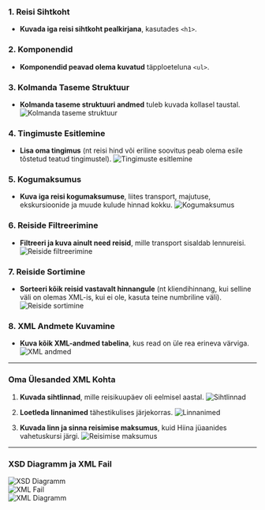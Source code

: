 ### 1. Reisi Sihtkoht
- **Kuvada iga reisi sihtkoht pealkirjana**, kasutades `<h1>`.

### 2. Komponendid
- **Komponendid peavad olema kuvatud** täpploeteluna `<ul>`.

### 3. Kolmanda Taseme Struktuur
- **Kolmanda taseme struktuuri andmed** tuleb kuvada kollasel taustal.
  ![Kolmanda taseme struktuur](https://github.com/user-attachments/assets/6d40ff14-76ce-480e-a033-bccff18df4da)
  
### 4. Tingimuste Esitlemine
- **Lisa oma tingimus** (nt reisi hind või eriline soovitus peab olema esile tõstetud teatud tingimustel).
  ![Tingimuste esitlemine](https://github.com/user-attachments/assets/19bc3aae-ec81-45d9-a961-d15e14502d39)

### 5. Kogumaksumus
- **Kuva iga reisi kogumaksumuse**, liites transport, majutuse, ekskursioonide ja muude kulude hinnad kokku.
  ![Kogumaksumus](https://github.com/user-attachments/assets/8ddf23c3-19a8-4abb-84cb-42915bfd73ed)

### 6. Reiside Filtreerimine
- **Filtreeri ja kuva ainult need reisid**, mille transport sisaldab lennureisi.
  ![Reiside filtreerimine](https://github.com/user-attachments/assets/11a1fafa-8663-4565-9bc4-80d0a792d42f)

### 7. Reiside Sortimine
- **Sorteeri kõik reisid vastavalt hinnangule** (nt kliendihinnang, kui selline väli on olemas XML-is, kui ei ole, kasuta teine numbriline väli).
  ![Reiside sortimine](https://github.com/user-attachments/assets/a8862d0c-844d-4203-90e2-7465a2ad3e0e)

### 8. XML Andmete Kuvamine
- **Kuva kõik XML-andmed tabelina**, kus read on üle rea erineva värviga.
  ![XML andmed](https://github.com/user-attachments/assets/fffd929e-30be-4097-b256-5e7997224f35)

---

### Oma Ülesanded XML Kohta

1. **Kuvada sihtlinnad**, mille reisikuupäev oli eelmisel aastal.
   ![Sihtlinnad](https://github.com/user-attachments/assets/46c3daa4-5993-48db-a1ab-e9db62722e8d)

2. **Loetleda linnanimed** tähestikulises järjekorras.
   ![Linnanimed](https://github.com/user-attachments/assets/2eacfcad-2cc7-4b62-b804-2d75ab04e2c5)

3. **Kuvada linn ja sinna reisimise maksumus**, kuid Hiina jüaanides vahetuskursi järgi.
   ![Reisimise maksumus](https://github.com/user-attachments/assets/978bf2b6-66b5-4de0-8e38-5c176663cbfd)

---

### XSD Diagramm ja XML Fail
![XSD Diagramm](https://github.com/user-attachments/assets/b289b6f7-0f92-4fb4-98d5-05a9f2784168)  
![XML Fail](https://github.com/user-attachments/assets/885586d7-cfe8-49e8-9830-51c45bb29e0c)  
![XML Diagramm](https://github.com/user-attachments/assets/82c0fd42-a09b-4ee8-95ca-0ceac95bc7ce)
